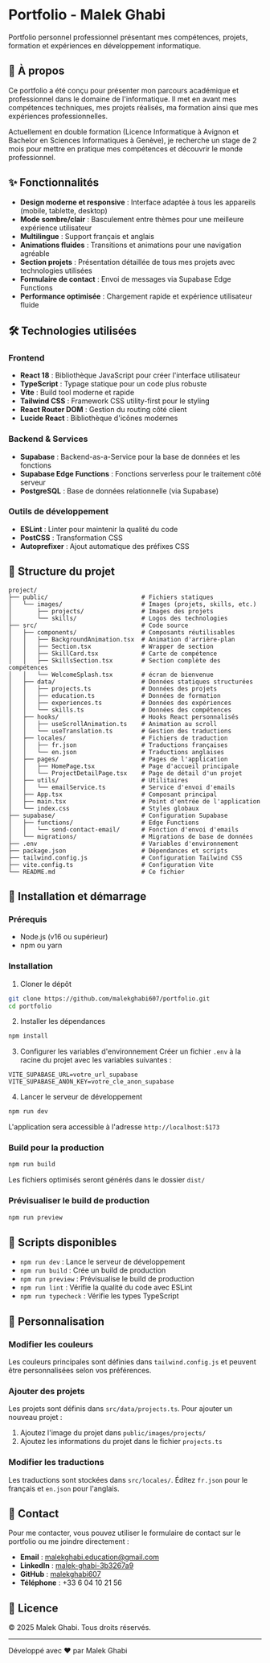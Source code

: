 # Portfolio - Malek Ghabi

Portfolio personnel professionnel présentant mes compétences, projets, formation et expériences en développement informatique.

## 🎯 À propos

Ce portfolio a été conçu pour présenter mon parcours académique et professionnel dans le domaine de l'informatique. Il met en avant mes compétences techniques, mes projets réalisés, ma formation ainsi que mes expériences professionnelles.

Actuellement en double formation (Licence Informatique à Avignon et Bachelor en Sciences Informatiques à Genève), je recherche un stage de 2 mois pour mettre en pratique mes compétences et découvrir le monde professionnel.

## ✨ Fonctionnalités

- **Design moderne et responsive** : Interface adaptée à tous les appareils (mobile, tablette, desktop)
- **Mode sombre/clair** : Basculement entre thèmes pour une meilleure expérience utilisateur
- **Multilingue** : Support français et anglais
- **Animations fluides** : Transitions et animations pour une navigation agréable
- **Section projets** : Présentation détaillée de tous mes projets avec technologies utilisées
- **Formulaire de contact** : Envoi de messages via Supabase Edge Functions
- **Performance optimisée** : Chargement rapide et expérience utilisateur fluide

## 🛠 Technologies utilisées

### Frontend
- **React 18** : Bibliothèque JavaScript pour créer l'interface utilisateur
- **TypeScript** : Typage statique pour un code plus robuste
- **Vite** : Build tool moderne et rapide
- **Tailwind CSS** : Framework CSS utility-first pour le styling
- **React Router DOM** : Gestion du routing côté client
- **Lucide React** : Bibliothèque d'icônes modernes

### Backend & Services
- **Supabase** : Backend-as-a-Service pour la base de données et les fonctions
- **Supabase Edge Functions** : Fonctions serverless pour le traitement côté serveur
- **PostgreSQL** : Base de données relationnelle (via Supabase)

### Outils de développement
- **ESLint** : Linter pour maintenir la qualité du code
- **PostCSS** : Transformation CSS
- **Autoprefixer** : Ajout automatique des préfixes CSS

## 📁 Structure du projet

```
project/
├── public/                          # Fichiers statiques
│   └── images/                      # Images (projets, skills, etc.)
│       ├── projects/                # Images des projets
│       └── skills/                  # Logos des technologies
├── src/                             # Code source
│   ├── components/                  # Composants réutilisables
│   │   ├── BackgroundAnimation.tsx  # Animation d'arrière-plan
│   │   ├── Section.tsx              # Wrapper de section
│   │   ├── SkillCard.tsx            # Carte de compétence
│   │   ├── SkillsSection.tsx        # Section complète des compétences
│   │   └── WelcomeSplash.tsx        # écran de bienvenue
│   ├── data/                        # Données statiques structurées
│   │   ├── projects.ts              # Données des projets
│   │   ├── education.ts             # Données de formation
│   │   ├── experiences.ts           # Données des expériences
│   │   └── skills.ts                # Données des compétences
│   ├── hooks/                       # Hooks React personnalisés
│   │   ├── useScrollAnimation.ts    # Animation au scroll
│   │   └── useTranslation.ts        # Gestion des traductions
│   ├── locales/                     # Fichiers de traduction
│   │   ├── fr.json                  # Traductions françaises
│   │   └── en.json                  # Traductions anglaises
│   ├── pages/                       # Pages de l'application
│   │   ├── HomePage.tsx             # Page d'accueil principale
│   │   └── ProjectDetailPage.tsx    # Page de détail d'un projet
│   ├── utils/                       # Utilitaires
│   │   └── emailService.ts          # Service d'envoi d'emails
│   ├── App.tsx                      # Composant principal
│   ├── main.tsx                     # Point d'entrée de l'application
│   └── index.css                    # Styles globaux
├── supabase/                        # Configuration Supabase
│   ├── functions/                   # Edge Functions
│   │   └── send-contact-email/      # Fonction d'envoi d'emails
│   └── migrations/                  # Migrations de base de données
├── .env                             # Variables d'environnement
├── package.json                     # Dépendances et scripts
├── tailwind.config.js               # Configuration Tailwind CSS
├── vite.config.ts                   # Configuration Vite
└── README.md                        # Ce fichier
```

## 🚀 Installation et démarrage

### Prérequis
- Node.js (v16 ou supérieur)
- npm ou yarn

### Installation

1. Cloner le dépôt
```bash
git clone https://github.com/malekghabi607/portfolio.git
cd portfolio
```

2. Installer les dépendances
```bash
npm install
```

3. Configurer les variables d'environnement
Créer un fichier `.env` à la racine du projet avec les variables suivantes :
```
VITE_SUPABASE_URL=votre_url_supabase
VITE_SUPABASE_ANON_KEY=votre_cle_anon_supabase
```

4. Lancer le serveur de développement
```bash
npm run dev
```

L'application sera accessible à l'adresse `http://localhost:5173`

### Build pour la production

```bash
npm run build
```

Les fichiers optimisés seront générés dans le dossier `dist/`

### Prévisualiser le build de production

```bash
npm run preview
```

## 📝 Scripts disponibles

- `npm run dev` : Lance le serveur de développement
- `npm run build` : Crée un build de production
- `npm run preview` : Prévisualise le build de production
- `npm run lint` : Vérifie la qualité du code avec ESLint
- `npm run typecheck` : Vérifie les types TypeScript

## 🎨 Personnalisation

### Modifier les couleurs
Les couleurs principales sont définies dans `tailwind.config.js` et peuvent être personnalisées selon vos préférences.

### Ajouter des projets
Les projets sont définis dans `src/data/projects.ts`. Pour ajouter un nouveau projet :
1. Ajoutez l'image du projet dans `public/images/projects/`
2. Ajoutez les informations du projet dans le fichier `projects.ts`

### Modifier les traductions
Les traductions sont stockées dans `src/locales/`. Éditez `fr.json` pour le français et `en.json` pour l'anglais.

## 📧 Contact

Pour me contacter, vous pouvez utiliser le formulaire de contact sur le portfolio ou me joindre directement :

- **Email** : malekghabi.education@gmail.com
- **LinkedIn** : [malek-ghabi-3b3267a9](https://linkedin.com/in/malek-ghabi-3b3267a9)
- **GitHub** : [malekghabi607](https://github.com/malekghabi607)
- **Téléphone** : +33 6 04 10 21 56

## 📄 Licence

© 2025 Malek Ghabi. Tous droits réservés.

---

Développé avec ❤️ par Malek Ghabi
